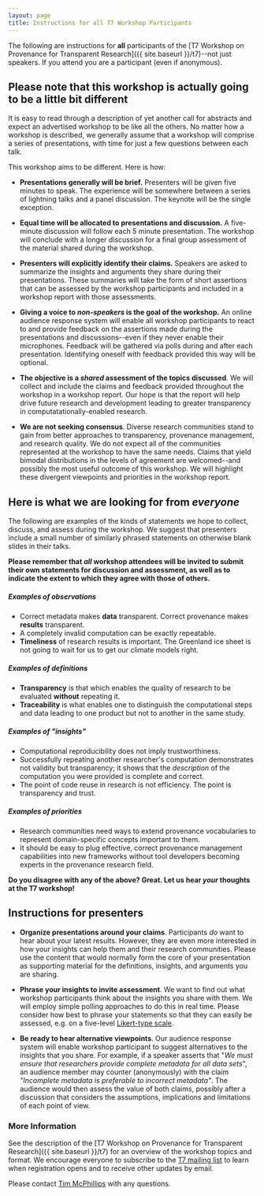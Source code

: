 ```yaml
---
layout: page
title: Instructions for all T7 Workshop Participants
---
```


The following are instructions for __all__ participants of the [T7 Workshop on Provenance for Transparent Research]({{ site.baseurl }}/t7)--not just speakers.  If you attend you are a participant (even if anonymous).

## Please note that this workshop is actually going to be a little bit different

It is easy to read through a description of yet another call for abstracts and expect an advertised workshop to be like all the others.  No matter how a workshop is described, we generally assume that a workshop will comprise a series of presentations, with time for just a few questions between each talk. 

This workshop aims to be different. Here is how:

* **Presentations generally will be brief.**  Presenters will be given five minutes to speak. The experience will be somewhere between a series of lightning talks and a panel discussion. The keynote will be the single exception.

* **Equal time will be allocated to presentations and discussion.** A five-minute discussion will follow each 5 minute presentation. The workshop will conclude with a longer discussion for a final group assessment of the material shared during the workshop.

* **Presenters will explicitly identify their claims.** Speakers are asked to summarize the insights and arguments they share during their presentations.  These summaries will take the form of short assertions that can be assessed by the workshop participants and included in a workshop report with those assessments.

* **Giving a voice to *non-speakers* is the goal of the workshop.**  An online audience response system will enable all workshop participants to react to and provide feedback on the assertions made during the presentations and discussions--even if they never enable their microphones. Feedback will be gathered via polls during and after each presentation.  Identifying oneself with feedback provided this way will be optional.

* **The objective is a *shared* assessment of the topics discussed**. We will collect and include the claims and feedback provided throughout the workshop in a workshop report. Our hope is that the report will help drive future research and development leading to greater transparency in computatationally-enabled research.

* **We are not seeking consensus**. Diverse research communities stand to gain from better approaches to transparency, provenance management, and research quality. We do not expect all of the communities represented at the workshop to have the same needs. Claims that yield bimodal distributions in the levels of agreement are welcomed--and possibly the most useful outcome of this workshop.  We will highlight these divergent viewpoints and priorities in the workshop report.

## Here is what we are looking for from *everyone*

The following are examples of the kinds of statements we hope to collect, discuss, and assess during the workshop. We suggest that presenters include a small number of similarly phrased statements on otherwise blank slides in their talks.  

__Please remember that *all* workshop attendees will be invited to submit their own statements for discussion and assessment, as well as to indicate the extent to which they agree with those of others.__

##### *Examples of observations*

* Correct metadata makes __data__ transparent.  Correct provenance makes __results__ transparent.
* A completely invalid computation can be exactly repeatable.
* __Timeliness__ of research results is important. The Greenland ice sheet is not going to wait for us to get our climate models right.

##### *Examples of definitions*

* __Transparency__ is that which enables the quality of research to be evaluated __without__ repeating it.
* __Traceability__ is what enables one to distinguish the computational steps and data leading to one product but not to another in the same study.

##### *Examples of "insights"*

* Computational reproducibility does not imply trustworthiness.
* Successfully repeating another researcher's computation demonstrates not validity but transparency; it shows that the *description* of the computation you were provided is complete and correct.
* The point of code reuse in research is not efficiency. The point is transparency and trust.

##### *Examples of priorities*

* Research communities need ways to extend provenance vocabularies to represent domain-specific concepts important to them.
* It should be easy to plug effective, correct provenance management capabilities into new frameworks without tool developers becoming experts in the provenance research field.

**Do you disagree with any of the above?  Great. Let us hear *your* thoughts at the T7 workshop!**

## Instructions for presenters

* **Organize presentations around your claims**.  Participants *do* want to hear about your latest results. However, they are even more interested in how your insights can help them and their research communities. Please use the content that would normally form the core of your presentation as supporting material for the definitions, insights, and arguments you are sharing. 

* **Phrase your insights to invite assessment**.  We want to find out what workshop participants think about the insights you share with them. We will employ simple polling approaches to do this in real time. Please consider how best to phrase your statements so that they can easily be assessed, e.g. on a five-level [Likert-type scale](https://en.wikipedia.org/wiki/Likert_scale).

* **Be ready to hear alternative viewpoints**. Our audience response system will enable workshop participant to suggest alternatives to the insights that you share. For example, if a speaker asserts that "*We must ensure that researchers provide complete metadata for all data sets*", an audience member may counter (anonymously) with the claim *"Incomplete metadata is preferable to incorrect metadata"*.  The audience would then assess the value of both claims, possibly after a discussion that considers the assumptions, implications and limitations of each point of view.

### More Information

See the description of the [T7 Workshop on Provenance for Transparent Research]({{ site.baseurl }}/t7) for an overview of the workshop topics and format.  We encourage everyone to subscribe to the [T7 mailing list](https://t7.tmcphillips.dev/) to learn when registration opens and to receive other updates by email.

Please contact [Tim McPhillips](mailto:tmcphill@illinois.edu) with any questions.

